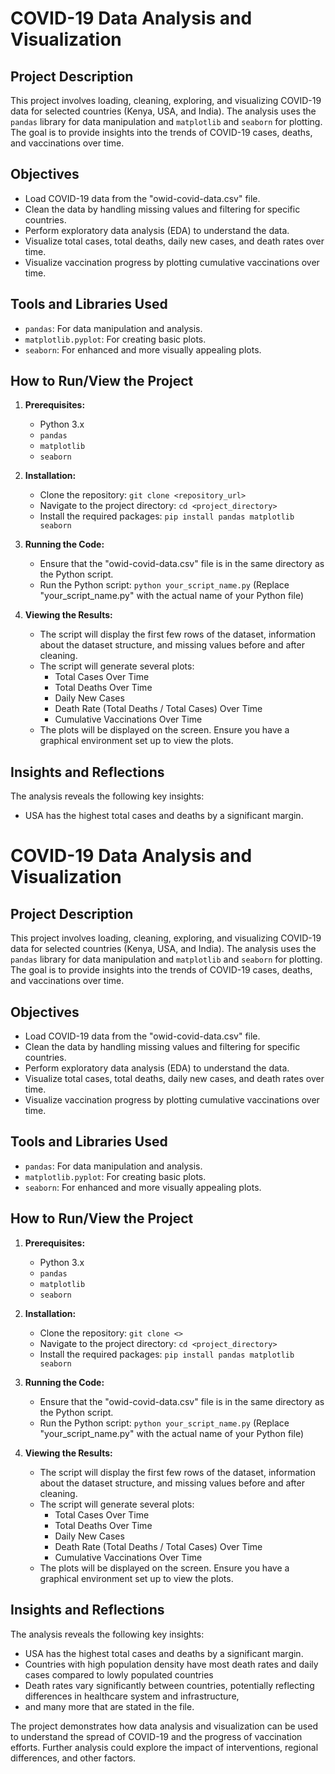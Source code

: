 # COVID-19 Data Analysis and Visualization

## Project Description

This project involves loading, cleaning, exploring, and visualizing COVID-19 data for selected countries (Kenya, USA, and India). The analysis uses the `pandas` library for data manipulation and `matplotlib` and `seaborn` for plotting. The goal is to provide insights into the trends of COVID-19 cases, deaths, and vaccinations over time.

## Objectives

* Load COVID-19 data from the "owid-covid-data.csv" file.
* Clean the data by handling missing values and filtering for specific countries.
* Perform exploratory data analysis (EDA) to understand the data.
* Visualize total cases, total deaths, daily new cases, and death rates over time.
* Visualize vaccination progress by plotting cumulative vaccinations over time.

## Tools and Libraries Used

* `pandas`: For data manipulation and analysis.
* `matplotlib.pyplot`: For creating basic plots.
* `seaborn`: For enhanced and more visually appealing plots.

## How to Run/View the Project

1.  **Prerequisites:**
    * Python 3.x
    * `pandas`
    * `matplotlib`
    * `seaborn`

2.  **Installation:**
    * Clone the repository: `git clone <repository_url>`
    * Navigate to the project directory: `cd <project_directory>`
    * Install the required packages: `pip install pandas matplotlib seaborn`

3.  **Running the Code:**
    * Ensure that the "owid-covid-data.csv" file is in the same directory as the Python script.
    * Run the Python script: `python your_script_name.py`  (Replace "your_script_name.py" with the actual name of your Python file)

4.  **Viewing the Results:**
    * The script will display the first few rows of the dataset, information about the dataset structure, and missing values before and after cleaning.
    * The script will generate several plots:
        * Total Cases Over Time
        * Total Deaths Over Time
        * Daily New Cases
        * Death Rate (Total Deaths / Total Cases) Over Time
        * Cumulative Vaccinations Over Time
    * The plots will be displayed on the screen.  Ensure you have a graphical environment set up to view the plots.

## Insights and Reflections

The analysis reveals the following key insights:

* USA has the highest total cases and deaths by a significant margin.
# COVID-19 Data Analysis and Visualization

## Project Description

This project involves loading, cleaning, exploring, and visualizing COVID-19 data for selected countries (Kenya, USA, and India). The analysis uses the `pandas` library for data manipulation and `matplotlib` and `seaborn` for plotting. The goal is to provide insights into the trends of COVID-19 cases, deaths, and vaccinations over time.

## Objectives

* Load COVID-19 data from the "owid-covid-data.csv" file.
* Clean the data by handling missing values and filtering for specific countries.
* Perform exploratory data analysis (EDA) to understand the data.
* Visualize total cases, total deaths, daily new cases, and death rates over time.
* Visualize vaccination progress by plotting cumulative vaccinations over time.

## Tools and Libraries Used

* `pandas`: For data manipulation and analysis.
* `matplotlib.pyplot`: For creating basic plots.
* `seaborn`: For enhanced and more visually appealing plots.

## How to Run/View the Project

1.  **Prerequisites:**
    * Python 3.x
    * `pandas`
    * `matplotlib`
    * `seaborn`

2.  **Installation:**
    * Clone the repository: `git clone <>`
    * Navigate to the project directory: `cd <project_directory>`
    * Install the required packages: `pip install pandas matplotlib seaborn`

3.  **Running the Code:**
    * Ensure that the "owid-covid-data.csv" file is in the same directory as the Python script.
    * Run the Python script: `python your_script_name.py`  (Replace "your_script_name.py" with the actual name of your Python file)

4.  **Viewing the Results:**
    * The script will display the first few rows of the dataset, information about the dataset structure, and missing values before and after cleaning.
    * The script will generate several plots:
        * Total Cases Over Time
        * Total Deaths Over Time
        * Daily New Cases
        * Death Rate (Total Deaths / Total Cases) Over Time
        * Cumulative Vaccinations Over Time
    * The plots will be displayed on the screen.  Ensure you have a graphical environment set up to view the plots.

## Insights and Reflections

The analysis reveals the following key insights:

* USA has the highest total cases and deaths by a significant margin.
* Countries with high population density have most death rates and daily cases compared to lowly populated countries
* Death rates vary significantly between countries, potentially reflecting differences in healthcare system and infrastructure,
* and many more that are stated in the file.

The project demonstrates how data analysis and visualization can be used to understand the spread of COVID-19 and the progress of vaccination efforts.  Further analysis could explore the impact of interventions, regional differences, and other factors.



